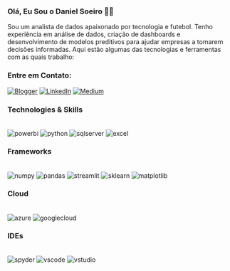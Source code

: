 ### Olá, Eu Sou o Daniel Soeiro 👋🏻
Sou um analista de dados apaixonado por tecnologia e futebol. Tenho experiência em análise de dados, criação de dashboards e desenvolvimento de modelos preditivos para ajudar empresas a tomarem decisões informadas. Aqui estão algumas das tecnologias e ferramentas com as quais trabalho:

### Entre em Contato:
[![Blogger](https://img.shields.io/badge/Blogger-FF5722?style=for-the-badge&logo=blogger&logoColor=white)](https://oanalistafutebol.blogspot.com/) [![LinkedIn](https://img.shields.io/badge/LinkedIn-0077B5?style=for-the-badge&logo=linkedin&logoColor=white)](https://www.linkedin.com/in/daniel-s-298310145/)
[![Medium](https://img.shields.io/badge/Medium-12100E?style=for-the-badge&logo=medium&logoColor=white)](https://medium.com/@dpsoeiro)

### Technologies & Skills
<div style="display: inline_block"><br/>
  <img align="center" alt="powerbi" src="https://img.shields.io/badge/PowerBI-F2C811?style=for-the-badge&logo=Power%20BI&logoColor=white"/>
  <img align="center" alt="python" src="https://img.shields.io/badge/Python-FFD43B?style=for-the-badge&logo=python&logoColor=blue"/>
  <img align="center" alt="sqlserver" src="https://img.shields.io/badge/Microsoft_SQL_Server-CC2927?style=for-the-badge&logo=microsoft-sql-server&logoColor=white"/>
  <img align="center" alt="excel" src="https://img.shields.io/badge/Microsoft_Excel-217346?style=for-the-badge&logo=microsoft-excel&logoColor=white"/>
<div>

### Frameworks
<div style="display: inline_block"><br/>
  <img align="center" alt="numpy" src="https://img.shields.io/badge/Numpy-777BB4?style=for-the-badge&logo=numpy&logoColor=white"/>
  <img align="center" alt="pandas" src="https://img.shields.io/badge/Pandas-2C2D72?style=for-the-badge&logo=pandas&logoColor=white"/>
  <img align="center" alt="streamlit" src="https://img.shields.io/badge/Streamlit-FF4B4B?style=for-the-badge&logo=Streamlit&logoColor=white"/>
  <img align="center" alt="sklearn" src="https://img.shields.io/badge/scikit_learn-F7931E?style=for-the-badge&logo=scikit-learn&logoColor=white"/>
  <img align="center" alt="matplotlib" src="https://img.shields.io/badge/Matplotlib-%23ffffff.svg?style=for-the-badge&logo=Matplotlib&logoColor=black"/>
<div>

### Cloud
<div style="display: inline_block"><br/>
  <img align="center" alt="azure" src="https://img.shields.io/badge/azure-%230072C6.svg?style=for-the-badge&logo=microsoftazure&logoColor=white"/>
  <img align="center" alt="googlecloud" src="https://img.shields.io/badge/GoogleCloud-%234285F4.svg?style=for-the-badge&logo=google-cloud&logoColor=white"/>
<div>


### IDEs
<div style="display: inline_block"><br/>
  <img align="center" alt="spyder" src="https://img.shields.io/badge/Spyder-838485?style=for-the-badge&logo=spyder%20ide&logoColor=maroon"/>
  <img align="center" alt="vscode" src="https://img.shields.io/badge/Visual%20Studio%20Code-0078d7.svg?style=for-the-badge&logo=visual-studio-code&logoColor=white"/>
  <img align="center" alt="vstudio" src="https://img.shields.io/badge/Visual%20Studio-5C2D91.svg?style=for-the-badge&logo=visual-studio&logoColor=white"/>
</div>
